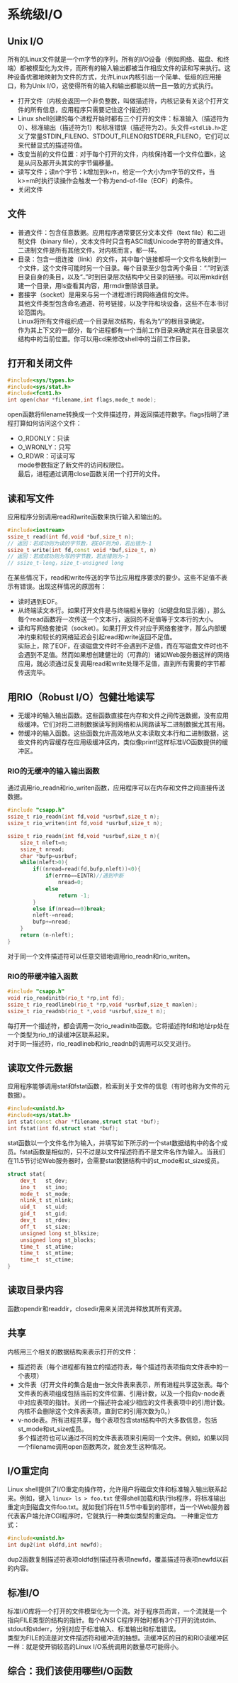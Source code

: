 # 系统级I/O
## Unix I/O
所有的Linux文件就是一个m字节的序列，所有的I/O设备（例如网络、磁盘、和终端）都被模型化为文件，而所有的输入输出都被当作相应文件的读和写来执行。这种设备优雅地映射为文件的方式，允许Linux内核引出一个简单、低级的应用接口，称为Unix I/O，这使得所有的输入和输出都能以统一且一致的方式执行。
- 打开文件（内核会返回一个非负整数，叫做描述符，内核记录有关这个打开文件的所有信息，应用程序只需要记住这个描述符）
- Linux shell创建的每个进程开始时都有三个打开的文件：标准输入（描述符为0）、标准输出（描述符为1）和标准错误（描述符为2）。头文件``<stdlib.h>``定义了常量STDIN_FILENO、STDOUT_FILENO和STDERR_FILENO，它们可以来代替显式的描述符值。
- 改变当前的文件位置：对于每个打开的文件，内核保持着一个文件位置k，这是从问及那开头其实的字节偏移量。
- 读写文件；读n个字节：k增加到k+n，给定一个大小为m字节的文件，当k>=m时执行读操作会触发一个称为end-of-file（EOF）的条件。
- 关闭文件
## 文件
- 普通文件：包含任意数据。应用程序通常要区分文本文件（text file）和二进制文件（binary file），文本文件时只含有ASCII或Unicode字符的普通文件。二进制文件是所有其他文件。对内核而言，都一样。
- 目录：包含一组连接（link）的文件，其中每个链接都将一个文件名映射到一个文件，这个文件可能时另一个目录。每个目录至少包含两个条目：“.”时到该目录自身的条目，以及“..”时到目录层次结构中父目录的链接。可以用mkdir创建一个目录，用ls查看其内容，用rmdir删除该目录。
- 套接字（socket）是用来与另一个进程进行跨网络通信的文件。  
其他文件类型包含命名通道、符号链接，以及字符和块设备，这些不在本书讨论范围内。  
Linux将所有文件组织成一个目录层次结构，有名为“/”的根目录确定。  
作为其上下文的一部分，每个进程都有一个当前工作目录来确定其在目录层次结构中的当前位置。你可以用cd来修改shell中的当前工作目录。
## 打开和关闭文件
```C
#include<sys/types.h>
#include<sys/stat.h>
#include<fcnt1.h>
int open(char *filename,int flags,mode_t mode);
```
open函数将filename转换成一个文件描述符，并返回描述符数字。flags指明了进程打算如何访问这个文件：  
- O_RDONLY：只读
- O_WRONLY：只写
- O_RDWR：可读可写  
mode参数指定了新文件的访问权限位。  
最后，进程通过调用close函数关闭一个打开的文件。
## 读和写文件
应用程序分别调用read和write函数来执行输入和输出的。
```C++
#include<iostream>
ssize_t read(int fd,void *buf,size_t n);
// 返回：若成功则为读的字节数，若EOF则为0，若出错为-1
ssize_t write(int fd,const void *buf,size_t, n)
// 返回：若成成功则为写的字节数，若出错则为-1
// ssize_t-long，size_t-unsigned long
```
在某些情况下，read和write传送的字节比应用程序要求的要少。这些不足值不表示有错误。出现这样情况的原因有：
- 读时遇到EOF。
- 从终端读文本行。如果打开文件是与终端相关联的（如键盘和显示器），那么每个read函数将一次传送一个文本行，返回的不足值等于文本行的大小。
- 读和写网络套接词（socket）。如果打开文件对应于网络套接字，那么内部缓冲约束和较长的网络延迟会引起read和write返回不足值。  
实际上，除了EOF，在读磁盘文件时不会遇到不足值，而在写磁盘文件时也不会遇到不足值。然而如果想创建健壮的（可靠的）诸如Web服务器这样的网络应用，就必须通过反复调用read和write处理不足值，直到所有需要的字节都传送完毕。
## 用RIO（Robust I/O）包健壮地读写
- 无缓冲的输入输出函数。这些函数直接在内存和文件之间传送数据，没有应用级缓冲。它们对将二进制数据读写到网络和从网路读写二进制数据尤其有用。
- 带缓冲的输入函数。这些函数允许高效地从文本读取文本行和二进制数据，这些文件的内容缓存在应用级缓冲区内，类似像printf这样标准I/O函数提供的缓冲区。
### RIO的无缓冲的输入输出函数
通过调用rio_readn和rio_writen函数，应用程序可以在内存和文件之间直接传送数据。
```C++
#include "csapp.h"
ssize_t rio_readn(int fd,void *usrbuf,size_t n);
ssize_t rio_writen(int fd,void *usrbuf,size_t n);

ssize_t rio_readn(int fd,void *usrbuf,size_t n){
    size_t nleft=n;
    ssize_t nread;
    char *bufp=usrbuf;
    while(nleft>0){
        if((nread=read(fd,bufp,nleft))<0){
            if(errno==EINTR)//遇到中断
                nread=0;
            else
                return -1;
        }
        else if(nread==0)break;
        nleft-=nread;
        bufp+=nread;
    }
    return (n-nleft);
}
```
对于同一个文件描述符可以任意交错地调用rio_readn和rio_writen。
### RIO的带缓冲输入函数
```C++
#include "csapp.h"
void rio_readinitb(rio_t *rp,int fd);
ssize_t rio_readlineb(rio_t *rp,void *usrbuf,size_t maxlen);
ssize_t rio_readnb(rio_t *,void *usrbuf,size_t n);
```
每打开一个描述符，都会调用一次rio_readinitb函数。它将描述符fd和地址rp处在一个类型为rio_t的读缓冲区联系起来。  
对于同一描述符，rio_readlineb和rio_readnb的调用可以交叉进行。

## 读取文件元数据
应用程序能够调用stat和fstat函数，检索到关于文件的信息（有时也称为文件的元数据）。
```C++
#include<unistd.h>
#include<sys/stat.h>
int stat(const char *filename,struct stat *buf);
int fstat(int fd,struct stat *buf);
```
stat函数以一个文件名作为输入，并填写如下所示的一个stat数据结构中的各个成员。fstat函数是相似的，只不过是以文件描述符而不是文件名作为输入。当我们在11.5节讨论Web服务器时，会需要stat数据结构中的st_mode和st_size成员。
```C++
struct stat{
    dev_t   st_dev;
    ino_t   st_ino;
    mode_t  st_mode;
    nlink_t st_nlink;
    uid_t   st_uid;
    gid_t   st_gid;
    dev_t   st_rdev;
    off_t   st_size;
    unsigned long st_blksize;
    unsigned long st_blocks;
    time_t  st_atime;
    time_t  st_mtime;
    time_t  st_ctime;
}
```
## 读取目录内容
函数opendir和readdir，closedir用来关闭流并释放其所有资源。
## 共享
内核用三个相关的数据结构来表示打开的文件：
- 描述符表（每个进程都有独立的描述符表，每个描述符表项指向文件表中的一个表项）
- 文件表（打开文件的集合是由一张文件表来表示，所有进程共享这张表。每个文件表的表项组成包括当前的文件位置、引用计数，以及一个指向v-node表中对应表项的指针。关闭一个描述符会减少相应的文件表表项中的引用计数。内核不会删除这个文件表表项，直到它的引用次数为0。）
- v-node表。所有进程共享，每个表项包含stat结构中的大多数信息，包括st_mode和st_size成员。  
多个描述符也可以通过不同的文件表表项来引用同一个文件。例如，如果以同一个filename调用open函数两次，就会发生这种情况。
## I/O重定向
Linux shell提供了I/O重定向操作符，允许用户将磁盘文件和标准输入输出联系起来。例如，键入
``linux> ls > foo.txt``
使得shell加载和执行ls程序，将标准输出重定向到磁盘文件foo.txt。就如我们将在11.5节中看到的那样，当一个Web服务器代表客户端允许CGI程序时，它就执行一种类似类型的重定向。
一种重定位方式：
```C
#include<unistd.h>
int dup2(int oldfd,int newfd);
```
dup2函数复制描述符表项oldfd到描述符表项newfd，覆盖描述符表项newfd以前的内容。
## 标准I/O
标准I/O库将一个打开的文件模型化为一个流。对于程序员而言，一个流就是一个指向FILE类型的结构的指针。每个ANSI C程序开始时都有3个打开的流stdin、stdout和stderr，分别对应于标准输入、标准输出和标准错误。  
类型为FILE的流是对文件描述符和缓冲流的抽想。流缓冲区的目的和RIO读缓冲区一样：就是使开销较高的Linux I/O系统调用的数量尽可能得小。
## 综合：我们该使用哪些I/O函数



